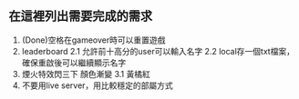 ## 在這裡列出需要完成的需求
1. (Done)空格在gameover時可以重置遊戲
2. leaderboard 
    2.1 允許前十高分的user可以輸入名字
    2.2 local存一個txt檔案，確保重啟後可以繼續顯示名字
3. 煙火特效閃三下 顏色漸變
    3.1 黃橘紅
4. 不要用live server，用比較穩定的部屬方式